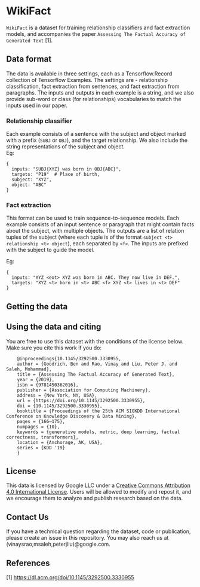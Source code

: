 # WikiFact
`WikiFact` is a dataset for training relationship classifiers and fact extraction models,
and accompanies the paper `Assessing The Factual Accuracy of Generated Text` [1]. 

## Data format
The data is available in three settings, each as a Tensorflow.Record collection of
Tensorflow Examples. The settings are - relationship classification, fact extraction from
sentences, and fact extraction from paragraphs. The inputs and outputs in each example
is a string, and we also provide sub-word or class (for relationships) vocabularies to
match the inputs used in our paper.

### Relationship classifier
Each example consists of a sentence with the subject and object marked with a prefix
(`SUBJ` or `OBJ`), and the target relationship. We also include the string representations
of the subject and object.  
Eg:
```
{
  inputs: "SUBJ{XYZ} was born in OBJ{ABC}",
  targets: "P19"  # Place of birth,
  subject: "XYZ",
  object: "ABC"
}
```

### Fact extraction
This format can be used to train sequence-to-sequence models. Each example consists of
an input sentence or paragraph that might contain facts about the subject, with multiple objects.
The outputs are a list of relation tuples of the subject (where each tuple is of the format 
`subject <t> relationship <t> object`), each separated by `<f>`. The inputs are prefixed with
the subject to guide the model.

Eg:
```
{
  inputs: "XYZ <eot> XYZ was born in ABC. They now live in DEF.",
  targets: "XYZ <t> born in <t> ABC <f> XYZ <t> lives in <t> DEF"
}
```

## Getting the data



## Using the data and citing
You are free to use this dataset with the conditions of the license below. Make sure you
cite this work if you do:
```
    @inproceedings{10.1145/3292500.3330955,
    author = {Goodrich, Ben and Rao, Vinay and Liu, Peter J. and Saleh, Mohammad},
    title = {Assessing The Factual Accuracy of Generated Text},
    year = {2019},
    isbn = {9781450362016},
    publisher = {Association for Computing Machinery},
    address = {New York, NY, USA},
    url = {https://doi.org/10.1145/3292500.3330955},
    doi = {10.1145/3292500.3330955},
    booktitle = {Proceedings of the 25th ACM SIGKDD International Conference on Knowledge Discovery & Data Mining},
    pages = {166–175},
    numpages = {10},
    keywords = {generative models, metric, deep learning, factual correctness, transformers},
    location = {Anchorage, AK, USA},
    series = {KDD '19}
    }
```


## License

This data is licensed by Google LLC under a [Creative Commons Attribution 4.0
International License](http://creativecommons.org/licenses/by/4.0/).
Users will be allowed to modify and repost it, and we encourage them to analyze
and publish research based on the data.

## Contact Us

If you have a technical question regarding the dataset, code or publication,
please create an issue in this repository. You may also reach us at
(vinaysrao,msaleh,peterjliu)@google.com.


## References
[1] https://dl.acm.org/doi/10.1145/3292500.3330955 


